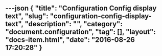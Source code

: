 ---json
{
    "title": "Configuration Config display text",
    "slug": "configuration-config-display-text",
    "description": "",
    "category": "document.configuration",
    "tag": [],
    "layout": "docs-item.html",
    "date": "2016-08-26 17:20:28"
}
---
